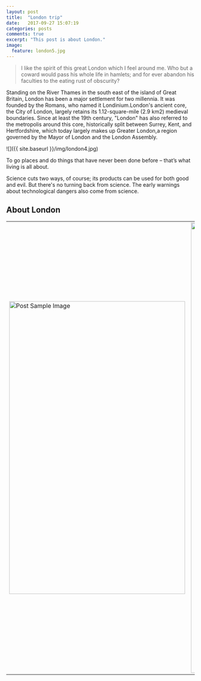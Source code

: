```yaml
---
layout: post
title:  "London trip"
date:   2017-09-27 15:07:19
categories: posts
comments: true
excerpt: "This post is about London."
image:
  feature: london5.jpg
---
```


<blockquote>I like the spirit of this great London which I feel around me. Who but a coward would pass his whole life in hamlets; and for ever abandon his faculties to the eating rust of obscurity?</blockquote>
Standing on the River Thames in the south east of the island of Great Britain, London has been a major settlement for two millennia. It was founded by the Romans, who named it Londinium.London's ancient core, the City of London, largely retains its 1.12-square-mile (2.9 km2) medieval boundaries. Since at least the 19th century, "London" has also referred to the metropolis around this core, historically split between Surrey, Kent, and Hertfordshire, which today largely makes up Greater London,a region governed by the Mayor of London and the London Assembly.

![]({{ site.baseurl }}/img/london4.jpg)


<span class="caption text-muted">To go places and do things that have never been done before – that’s what living is all about.</span>

Science cuts two ways, of course; its products can be used for both good and evil. But there's no turning back from science. The early warnings about technological dangers also come from science.

<h2 class="section-heading" id="5">About London</h2>

<table>
<tr>
<td><a href="#"> <img src="{{ site.baseurl }}/img/london4.jpg" width="470" height="780" alt="Post Sample Image"></a> </td>
<td><a href="#"> <img src="{{ site.baseurl }}/img/london2.jpg" width="900" height="1200" alt="Post Sample Image"></a> </td>
</tr>
</table>

